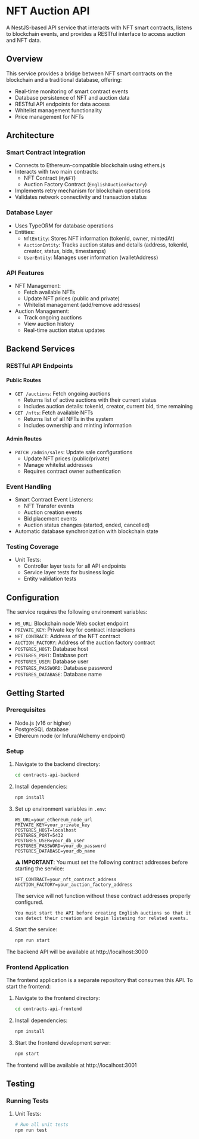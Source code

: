 # NFT Auction API

A NestJS-based API service that interacts with NFT smart contracts, listens to blockchain events, and provides a RESTful interface to access auction and NFT data.

## Overview

This service provides a bridge between NFT smart contracts on the blockchain and a traditional database, offering:
- Real-time monitoring of smart contract events
- Database persistence of NFT and auction data
- RESTful API endpoints for data access
- Whitelist management functionality
- Price management for NFTs

## Architecture

### Smart Contract Integration
- Connects to Ethereum-compatible blockchain using ethers.js
- Interacts with two main contracts:
  - NFT Contract (`MyNFT`)
  - Auction Factory Contract (`EnglishAuctionFactory`)
- Implements retry mechanism for blockchain operations
- Validates network connectivity and transaction status

### Database Layer
- Uses TypeORM for database operations
- Entities:
  - `NftEntity`: Stores NFT information (tokenId, owner, mintedAt)
  - `AuctionEntity`: Tracks auction status and details (address, tokenId, creator, status, bids, timestamps)
  - `UserEntity`: Manages user information (walletAddress)

### API Features
- NFT Management:
  - Fetch available NFTs
  - Update NFT prices (public and private)
  - Whitelist management (add/remove addresses)
- Auction Management:
  - Track ongoing auctions
  - View auction history
  - Real-time auction status updates

## Backend Services

### RESTful API Endpoints

#### Public Routes
- `GET /auctions`: Fetch ongoing auctions
  - Returns list of active auctions with their current status
  - Includes auction details: tokenId, creator, current bid, time remaining
- `GET /nfts`: Fetch available NFTs
  - Returns list of all NFTs in the system
  - Includes ownership and minting information

#### Admin Routes
- `PATCH /admin/sales`: Update sale configurations
  - Update NFT prices (public/private)
  - Manage whitelist addresses
  - Requires contract owner authentication

### Event Handling
- Smart Contract Event Listeners:
  - NFT Transfer events
  - Auction creation events
  - Bid placement events
  - Auction status changes (started, ended, cancelled)
- Automatic database synchronization with blockchain state

### Testing Coverage
- Unit Tests:
  - Controller layer tests for all API endpoints
  - Service layer tests for business logic
  - Entity validation tests

## Configuration

The service requires the following environment variables:
- `WS_URL`: Blockchain node Web socket endpoint
- `PRIVATE_KEY`: Private key for contract interactions
- `NFT_CONTRACT`: Address of the NFT contract
- `AUCTION_FACTORY`: Address of the auction factory contract
- `POSTGRES_HOST`: Database host
- `POSTGRES_PORT`: Database port
- `POSTGRES_USER`: Database user
- `POSTGRES_PASSWORD`: Database password
- `POSTGRES_DATABASE`: Database name

## Getting Started

### Prerequisites
- Node.js (v16 or higher)
- PostgreSQL database
- Ethereum node (or Infura/Alchemy endpoint)

### Setup
1. Navigate to the backend directory:
   ```bash
   cd contracts-api-backend
   ```

2. Install dependencies:
   ```bash
   npm install
   ```

3. Set up environment variables in `.env`:
   ```
   WS_URL=your_ethereum_node_url
   PRIVATE_KEY=your_private_key
   POSTGRES_HOST=localhost
   POSTGRES_PORT=5432
   POSTGRES_USER=your_db_user
   POSTGRES_PASSWORD=your_db_password
   POSTGRES_DATABASE=your_db_name
   ```

   ⚠️ **IMPORTANT**: You must set the following contract addresses before starting the service:
   ```
   NFT_CONTRACT=your_nft_contract_address
   AUCTION_FACTORY=your_auction_factory_address
   ```
   The service will not function without these contract addresses properly configured.
   ```
   You must start the API before creating English auctions so that it can detect their creation and begin listening for related events.

4. Start the service:
   ```bash
   npm run start
   ```

The backend API will be available at http://localhost:3000

### Frontend Application
The frontend application is a separate repository that consumes this API. To start the frontend:

1. Navigate to the frontend directory:
   ```bash
   cd contracts-api-frontend
   ```

2. Install dependencies:
   ```bash
   npm install
   ```

3. Start the frontend development server:
   ```bash
   npm start
   ```

The frontend will be available at http://localhost:3001

## Testing

### Running Tests

1. Unit Tests:
   ```bash
   # Run all unit tests
   npm run test
   ```